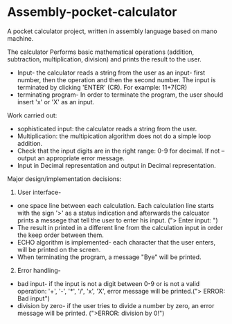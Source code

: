 # Assembly-pocket-calculator

A pocket calculator project, written in assembly language based on mano machine.

The calculator Performs basic mathematical operations (addition, subtraction, multiplication, division) and prints the result to the user.
* Input- the calculator reads a string from the user as an input- first number, then the operation and then the second number. The input is terminated by clicking 'ENTER' (CR). For example: 11+7(CR)
* terminating program- In order to terminate the program, the user should insert 'x' or 'X' as an input.
  
 Work carried out:
* sophisticated input: the calculator reads a string from the user.
* Multiplication: the multipication algorithm does not do a simple loop addition.
* Check that the input digits are in the right range: 0-9 for decimal. If not – output an appropriate error message.
* Input in Decimal representation and output in Decimal representation.

Major design/implementation decisions:
1. User interface- 
  * one space line between each calculation. Each calculation line starts with the sign '>' as a status indication and afterwards the calcuator prints a messege that tell the       user to enter his input. ("> Enter input: ")
  * The result in printed in a different line from the calculation input in order the keep order  between them.
  * ECHO algorithm is implemented- each character that the user enters, will be printed on the screen.
  * When terminating the program, a message "Bye" will be printed.
 
2. Error handling-
  * bad input- if the input is not a digit between 0-9 or is not a valid operation: '+', '-', '*', '/', 'x', 'X', error message will be printed.("> ERROR: Bad input")
  * division by zero- if the user tries to divide a number by zero, an error message will be printed. (">ERROR: division by 0!")
